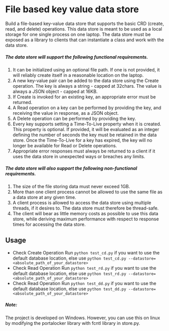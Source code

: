 # File based key value data store

Build a file-based key-value data store that supports the basic CRD (create, read, and delete) operations. This data store is meant to be used as a local storage for one single process on one laptop. The data store must be exposed as a library to clients that can instantiate a class and work with the data store.

##### The data store will support the following functional requirements. 

1. It can be initialized using an optional file path. If one is not provided, it will reliably create itself in a reasonable location on the laptop.
2. A new key-value pair can be added to the data store using the Create operation. The key is always a string - capped at 32chars. The value is always a JSON object - capped at 16KB.
3. If Create is invoked for an existing key, an appropriate error must be returned. 
4. A Read operation on a key can be performed by providing the key, and receiving the value in response, as a JSON object. 
5. A Delete operation can be performed by providing the key. 
6. Every key supports setting a Time-To-Live property when it is created. This property is optional. If provided, it will be evaluated as an integer defining the number of seconds the key must be retained in the data store. Once the Time-To-Live for a key has expired, the key will no longer be available for Read or Delete operations. 
7. Appropriate error responses must always be returned to a client if it uses the data store in unexpected ways or breaches any limits. 

##### The data store will also support the following non-functional requirements.

1. The size of the file storing data must never exceed 1GB. 
2. More than one client process cannot be allowed to use the same file as a data store at any given time. 
3. A client process is allowed to access the data store using multiple threads, if it desires to. The data store must therefore be thread-safe.
4. The client will bear as little memory costs as possible to use this data store, while deriving maximum performance with respect to response times for accessing the data store. 
 
## Usage
* Check Create Operation
Run `python test_cd.py` if you want to use the default database location, else use `python test_cd.py --datastore=<absolute_path_of_your_datastore>`
* Check Read Operation 
Run `python test_rd.py` if you want to use the default database location, else use `python test_rd.py --datastore=<absolute_path_of_your_datastore>`
* Check Read Operation
Run `python test_dd.py` if you want to use the default database location, else use `python test_dd.py --datastore=<absolute_path_of_your_datastore>`

##### Note:
The project is developed on Windows. However, you can use this on linux by modifying the portalocker library with fcntl library in store.py.
